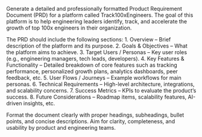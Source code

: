 Generate a detailed and professionally formatted Product Requirement Document (PRD) for a platform called Track100xEngineers. The goal of this platform is to help engineering leaders identify, track, and accelerate the growth of top 100x engineers in their organization.

The PRD should include the following sections:
	1.	Overview – Brief description of the platform and its purpose.
	2.	Goals & Objectives – What the platform aims to achieve.
	3.	Target Users / Personas – Key user roles (e.g., engineering managers, tech leads, developers).
	4.	Key Features & Functionality – Detailed breakdown of core features such as tracking performance, personalized growth plans, analytics dashboards, peer feedback, etc.
	5.	User Flows / Journeys – Example workflows for main personas.
	6.	Technical Requirements – High-level architecture, integrations, and scalability concerns.
	7.	Success Metrics – KPIs to evaluate the product’s success.
	8.	Future Considerations – Roadmap items, scalability features, AI-driven insights, etc.

Format the document clearly with proper headings, subheadings, bullet points, and concise descriptions. Aim for clarity, completeness, and usability by product and engineering teams.
